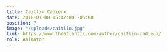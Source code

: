 ```yaml
---
title: Caitlin Cadieux
date: 2018-01-08 15:42:00 -05:00
position: 7
image: "/uploads/caitlin.jpg"
link: https://www.theatlantic.com/author/caitlin-cadieux/
role: Animator
---
```


